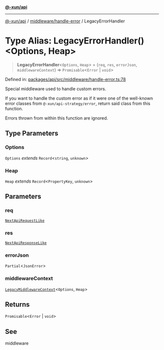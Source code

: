 [**@-xun/api**](../../../README.md)

***

[@-xun/api](../../../README.md) / [middleware/handle-error](../README.md) / LegacyErrorHandler

# Type Alias: LegacyErrorHandler()\<Options, Heap\>

> **LegacyErrorHandler**\<`Options`, `Heap`\> = (`req`, `res`, `errorJson`, `middlewareContext`) => `Promisable`\<`Error` \| `void`\>

Defined in: [packages/api/src/middleware/handle-error.ts:78](https://github.com/Xunnamius/api-utils/blob/1f0c4ddbfee87314a3a69fe0605abddd045878f2/packages/api/src/middleware/handle-error.ts#L78)

Special middleware used to handle custom errors.

If you want to handle the custom error as if it were one of the well-known
error classes from `@-xun/api-strategy/error`, return said class from this
function.

Errors thrown from within this function are ignored.

## Type Parameters

### Options

`Options` *extends* `Record`\<`string`, `unknown`\>

### Heap

`Heap` *extends* `Record`\<`PropertyKey`, `unknown`\>

## Parameters

### req

[`NextApiRequestLike`](../../../index/interfaces/NextApiRequestLike.md)

### res

[`NextApiResponseLike`](../../../index/type-aliases/NextApiResponseLike.md)

### errorJson

`Partial`\<`JsonError`\>

### middlewareContext

[`LegacyMiddlewareContext`](../../../types/type-aliases/LegacyMiddlewareContext.md)\<`Options`, `Heap`\>

## Returns

`Promisable`\<`Error` \| `void`\>

## See

middleware
